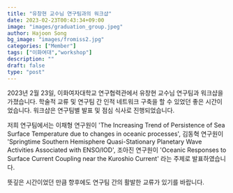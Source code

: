 ```yaml
---
title: "유창현 교수님 연구팀과의 워크샵"
date: 2023-02-23T00:43:34+09:00
image: "images/graduation_group.jpeg"
author: Hajoon Song
bg_image: "images/fromiss2.jpg"
categories: ["Member"]
tags: ["이화여대","workshop"]
description: ""
draft: false
type: "post"
---
```

2023년 2월 23일, 이화여자대학교 연구협력관에서 유창현 교수님 연구팀과 워크샵을 가졌습니다. 학술적 교류 및 연구팀 간 인적 네트워크 구축을 할 수 있었던 좋은 시간이었습니다. 워크샵은 연구팀별 발표 및 점심 식사로 진행되었습니다.

저희 연구팀에서는 이채형 연구원이 'The Increasing Trend of Persistence of Sea Surface Temperature due to changes in oceanic processes', 김동혁 연구원이 'Springtime Southern Hemisphere Quasi-Stationary Planetary Wave Activities Associated with ENSO/IOD', 조아진 연구원이 'Oceanic Responses to Surface Current Coupling near the Kuroshio Current' 라는 주제로 발표하였습니다.

뜻깊은 시간이었던 만큼 향후에도 연구팀 간의 활발한 교류가 있기를 바랍니다.
 


<div class='image'>
<img src="/images/news/ewha_2023.jpg" class="img-responsive; width:50%;" alt="">
</div>
<br>
